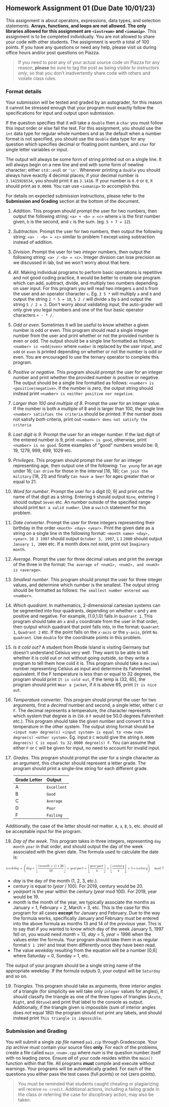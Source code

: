 ## Homework Assignment 01 (Due Date 10/01/23)

This assignment is about operators, expressions, data types, and selection statements. **Arrays, functions, and loops are not allowed. The only libraries allowed for this assignment are `<iostream>` and `<iomanip>`**.  This assignment is to be completed individually. You are not allowed to share your code with other students. The assignment is worth a total of 100 points. If you have any questions or need any help, please visit us during office hours and/or post questions on Piazza.

> If you need to post any of your actual source code on Piazza for any reason, **please** be sure to tag the post as being _visible to instructors only_, so that you don't inadvertently share code with others and violate class rules.

### Format details
Your submission will be tested and graded by an autograder, for this reason it cannot be stressed enough that your program must exactly follow the specifications for input and output upon submission.

If the question specifies that it will take a `double` then a `char` you must follow this input order or else fail the test.  For this assignment, you should use the `int` data type for regular whole numbers and as the default when a number format is not specified, you should use the `double` data type for any question which specifies decimal or floating point numbers, and `char` for single letter variables or input.

The output will always be some form of string printed out on a single line. It will always begin on a new line and end with some form of newline character; either `std::endl` or `'\n'`.  Whenever printing a `double` you should always have exactly 4 decimal places; if your decimal number is `3.1415926534`, you should print it as `3.1416`. If your number is `0.0` or `0`, it should print as `0.0000`. You can use `<iomanip>` to accomplish this.

For details on expected submission instructions, please refer to the **Submission and Grading** section at the bottom of the document.

1.  *Addition*. This program should prompt the user for two numbers, then output the following string: `<a> + <b> = <c>` where `a` is the first number given, `b` is the second, and `c` is the sum. (eg. `5 + 7 = 12`).

2.  *Subtraction*. Prompt the user for two numbers, then output the following string: `<a> - <b> = <c>` similar to problem 1 except using subtraction instead of addition.

3.  *Division*. Prompt the user for two _integer_ numbers, then output the following string: `<a> / <b> = <c>`. Integer division can lose precision as we discussed in lab, but we won't worry about that here.

4.  *All*. Making individual programs to perform basic operations is repetitive and not good coding practice, it would be better to create one program which can add, subtract, divide, and multiply two numbers depending on user input. For this program you will read two integers `a` and `b` from the user and an operator character `c`. Eg. `2 5 *` will multiply `a` and `b` and output the string `2 * 5 = 10`, `5 2 /` will divide `a` by `b` and output the string `5 / 2 = 2`. Don't worry about validating input, the auto-grader will only give you legal numbers and one of the four basic operator characters `+ - * /`.

5.  *Odd or even*. Sometimes it will be useful to know whether a given number is odd or even. This program should read a single integer number from the user and print whether or not the provided number is even or odd. The output should be a single line formatted as follows: `<number> is <odd|even>` where `number` is replaced by the user input, and `odd` or `even` is printed depending on whether or not the number is odd or even.  You are encouraged to use the ternary operator to complete this program.

6.  *Positive or negative*. This program should prompt the user for an integer number and print whether the provided number is positive or negative. The output should be a single line formatted as follows: `<number> is <positive|negative>`.  If the number is zero, the output string should instead print `<number> is neither positive nor negative`.

7.  *Larger than 100 and multiple of 8*. Prompt the user for an integer value. If the number is both a multiple of 8 and is larger than 100, the single line `<number> satisfies the criteria` should be printed. If the number does not satisfy _both_ criteria, print out `<number> does not satisfy the criteria`

8.  *Last digit is 9*. Prompt the user for an integer number. If the last digit of the entered number is 9, print `<number> is good`, otherwise, print `<number> is no good`. Some examples of "good" numbers would be: 9, 19, 1279, 999, 699, 1029 etc.

9. *Privileges*. This program should prompt the user for an integer representing age, then output one of the following: `Too young` for an age under 16; `Can drive` for those in the interval [16, 18); `Can join the military` [18, 21) and finally `Can have a beer` for ages greater than or equal to 21.

10. *Word for number*. Prompt the user for a digit [0, 9] and print out the name of that digit as a string. Entering `9` should output `Nine`, entering `7` should output `Seven` etc. An number outside of the specified range should print `Not a valid number`. Use a `switch` statement for this problem.

11. *Date converter*. Prompt the user for three integers representing their birthday in the order `<month> <day> <year>`. Print the given date as a string on a single line in the following format: `<month name> <day>, <year>`. `10 3 1997` should output `October 3, 1997`, `1` `1` `2000` should output `January 1, 2000` etc. If a month does not exist, print out `Imaginary month`.

12. *Average*. Prompt the user for three decimal values and print the average of the three in the format: `The average of <num1>, <num2>, and <num3> is <average>`.

13. *Smallest number*. This program should prompt the user for three integer values, and determine which number is the smallest. The output string should be formatted as follows: `The smallest number entered was <number>`.

14. *Which quadrant*. In mathematics, 2-dimensional cartesian systems can be segmented into four quadrants, depending on whether `x` and `y` are positive and negative. For example, (1.0,1.0) falls in `Quadrant 1`. This program should take an `x` and `y` coordinate from the user in that order, then output which quadrant that point falls into, in the format: `Quadrant 1`, `Quadrant 2` etc. If the point falls on the `x-axis` or the `y-axis`, print `No quadrant`. Use `double` for the coordinate points in this problem.

15. *Is it cold out?* A student from Rhode Island is visiting Germany but doesn't understand Celsius very well. They want to be able to tell whether it is cold out or not without going outside, so they write a program to tell them how cold it is. This program should take a `decimal` number representing Celsius as input and determine its Fahrenheit equivalent. If the F temperature is less than or equal to 32 degrees, the program should print `It is cold out`, if the temp is (32, 65], the program should print `Wear a jacket`, if it is above 65, print `It is nice out`.

16. *Temperature converter*. This program should prompt the user for two arguments, first a _decimal_  number and second, a single letter, either `C` or `F`. The decimal represents a temperature, the character represents which system that degree is in (`50.0` `F` would be 50.0 degrees Fahrenheit etc.). This program should take the given number and convert it to a temperature in the other system. The output string format should be `<input num> degree(s) <input system> is equal to <new num> degree(s) <other system>`. Eg. input `0` `C` would give the string `0.0000 degree(s) C is equal to 32.0000 degree(s) F`. You can assume that either `F` or `C` will be given for input, no need to account for invalid input.

17. *Grades*. This program should prompt the user for a single character as an argument, this character should represent a letter grade. The program should print a single-line string for each different grade.

    Grade Letter | Output
    --|--
    A | `Excellent`
    B | `Good`
    C | `Average`
    D | `Poor`
    F | `Failing`

Additionally, the case of the letter should _not_ matter. `A`, `a`, `B`, `b`, etc. should all be acceptable input for the program.

18.  *Day of the week*. This program takes in three integers, representing `day` `month` `year` in that order, and should output the day of the week associated with the given date. The formula used to calculate the date is:

![Alt text](images/formula.png "week formula")

   * _day_ is the day of the month (1, 2, 3, etc.).
   * _century_ is equal to (_year_ / 100). For 2019, century would be 20.
   * _yearpart_ is the year within the century (_year_ mod 100). For 2019, year would be 19.
   * _month_ is the month of the year, we typically associate the months as January = 1, February = 2, March = 3, etc. This is the case for this program for all cases **except** for January and February. Due to the way the formula works, specifically January and February must be entered into the above formula as months 13 and 14 of the _previous_ year. This is to say that if you wanted to know which day of the week January 5, 1997 fell on, you would need _month_ = 13, _day_ = 5, _year_ = 1996 when the values enter the formula. Your program should take them in as regular format `5 1 1997` and treat them differently once they have been read.
   * The value _weekday_ resulting from the equation will be a number [0,6] where Saturday = 0, Sunday = 1, etc.

The output of your program should be a single string name of the appropriate weekday. If the formula outputs 0, your output will be `Saturday` and so on.

19. *Triangles*. This program should take as arguments, three interior angles of a triangle (for simplicity we will take only `integer` values for angles), it should classify the triangle as one of the three types of triangles (`Acute`, `Right`, and `Obtuse`) and print that label to the console as output. Additionally, if the triangle given is impossible (sum of interior angles does _not_ equal 180) the program should not print any labels, and should instead print `This triangle is impossible`.

### Submission and Grading
You will submit a single _zip file_ named `pa1.zip` through Gradescope.  Your zip archive must contain your source files **only**.  For each of the problems, create a file called `main_<num>.cpp` where _num_ is the question number itself with no leading zeros. Ensure _all_ of your code resides within the `main()` function within that file.  All programs **must** compile and execute without warnings.  Your programs will be automatically graded.  For each of the questions you either pass the test cases (full points) or not (zero points).

>You must be reminded that students caught cheating or plagiarizing will receive `no credit`. Additional actions, including a failing grade in the class or referring the case for disciplinary action, may also be taken.
